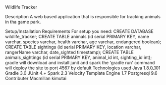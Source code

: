 Wildlife Tracker

Description
A web based application that is responsible for tracking animals in tha game park.

Setup/Installation Requirements
For setup you need:
CREATE DATABASE wildlife_tracker;
CREATE TABLE animals (id serial PRIMARY KEY, name varchar, species varchar, health varchar, age varchar, endangered boolean);
CREATE TABLE sightings (id serial PRIMARY KEY, location varchar, rangerName varchar, date_sighted timestamp);
CREATE TABLE animals_sightings (id serial PRIMARY KEY, animal_id int, sighting_id int);
gradle will download and install junit and spark
the 'gradle run' command will deploy the site to port 4567 by default
Technologies used
Java 1.8.0_101
Gradle 3.0
JUnit 4.+
Spark 2.3
Velocity Template Engine 1.7
Postgresql 9.6
Contributer
Macmillan kimutai
